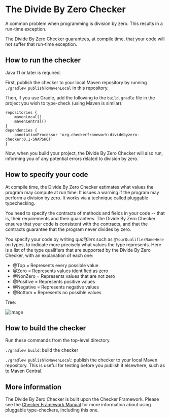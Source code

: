 # The Divide By Zero Checker

A common problem when programming is division by zero.
This results in a run-time exception.

The Divide By Zero Checker guarantees, at compile time, that your code will
not suffer that run-time exception.


## How to run the checker

Java 11 or later is required.

First, publish the checker to your local Maven repository by running
`./gradlew publishToMavenLocal` in this repository.

Then, if you use Gradle, add the following to the `build.gradle` file in
the project you wish to type-check (using Maven is similar):

```
repositories {
    mavenLocal()
    mavenCentral()
}
dependencies {
    annotationProcessor 'org.checkerframework:dividebyzero-checker:0.1-SNAPSHOT'
}
```

Now, when you build your project, the Divide By Zero Checker will also run,
informing you of any potential errors related to division by zero.


## How to specify your code

At compile time, the Divide By Zero Checker estimates what values the program
may compute at run time.  It issues a warning if the program may
perform a division by zero.
It works via a technique called pluggable typechecking.

You need to specify the contracts of methods and fields in your code --
that is, their requirements and their guarantees.  The Divide By Zero Checker
ensures that your code is consistent with the contracts, and that the
contracts guarantee that the program never divides by zero.

You specify your code by writing *qualifiers* such as `@YourQualifierNameHere`
on types, to indicate more precisely what values the type represents.
Here is a list of the type qualifiers that are supported by
the Divide By Zero Checker, with an explanation of each one:

- @Top = Represents every possible value
- @Zero = Represents values identified as zero
- @NonZero = Represents values that are not zero
- @Positive = Represents positive values
- @Negative = Represents negative values
- @Bottom = Represents no possible values

Tree:

![image](https://github.com/user-attachments/assets/23ebd5e9-ce48-448d-8594-7f5eb67dd13f)

## How to build the checker

Run these commands from the top-level directory.

`./gradlew build`: build the checker

`./gradlew publishToMavenLocal`: publish the checker to your local Maven repository.
This is useful for testing before you publish it elsewhere, such as to Maven Central.


## More information

The Divide By Zero Checker is built upon the Checker Framework.  Please see
the [Checker Framework Manual](https://checkerframework.org/manual/) for
more information about using pluggable type-checkers, including this one.
